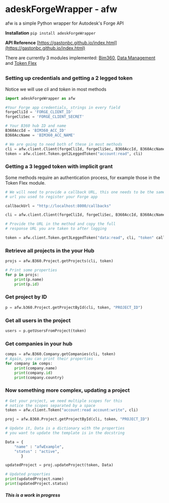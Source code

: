 # adeskForgeWrapper - afw

afw is a simple Python wrapper for Autodesk's Forge API

**Installation** `pip install adeskForgeWrapper`

**API Reference** [https://gastonbc.github.io/index.html](https://gastonbc.github.io/index.html)

There are currently 3 modules implemented: [Bim360](https://gastonbc.github.io/B360.html), [Data Management](https://gastonbc.github.io/DM.html) and [Token Flex](https://gastonbc.github.io/TokenFlex.html)
##
### Setting up credentials and getting a 2 legged token
Notice we will use *cli* and *token* in most methods
```Python
import adeskForgeWrapper as afw

#Your Forge app credentials, strings in every field
forgeCliId = 'FORGE_CLIENT_ID'
forgeCliSec = 'FORGE_CLIENT_SECRET'

# Your B360 hub ID and name
B360AccId = 'BIM360_ACC_ID'
B360AccName = 'BIM360_ACC_NAME'

# We are going to need both of these in most methods
cli = afw.client.Client(forgeCliId, forgeCliSec, B360AccId, B360AccName)
token = afw.client.Token.get2LeggedToken("account:read", cli)
```
### Getting a 3 legged token with implicit grant
Some methods require an authentication process, for example those in the Token Flex module.
```Python
# We will need to provide a callback URL, this one needs to be the same 
# url you used to register your Forge app

callbackUrl = "http://localhost:8000/callbacks"

cli = afw.client.Client(forgeCliId, forgeCliSec, B360AccId, B360AccName)

# Provide the URL in the method and copy the full 
# response URL you are taken to after logging

token = afw.client.Token.get3LeggedToken("data:read", cli, "token" callbackUrl)
```

### Retrieve all projects in the your Hub
```Python
projs = afw.B360.Project.getProjects(cli, token)

# Print some properties
for p in projs:
    print(p.name)
    print(p.id)
```
### Get project by ID
```Python
p = afw.b360.Project.getProjectById(cli, token, "PROJECT_ID")
```
### Get all users in the project
```Python
users = p.getUsersFromProject(token)
```
### Get companies in your hub
```Python
comps = afw.B360.Company.getCompanies(cli, token)
# Again, you can print their properties
for company in comps:
    print(company.name)
    print(company.id)
    print(company.country)
```

### Now something more complex, updating a project
```Python
# Get your project, we need multiple scopes for this
# notice the scopes separated by a space
token = afw.client.Token("account:read account:write", cli)

proj = afw.B360.Project.getProjectById(cli, token, "PROJECT_ID")

# Update it, Data is a dictionary with the properties 
# you want to update the template is in the docstring

Data = {
	"name" : "afwExample",
	"status" : "active",
       }

updatedProject = proj.updateProject(token, Data)

# Updated properties
print(updatedProject.name)
print(updatedProject.status)
```
##### ***This is a work in progress***
